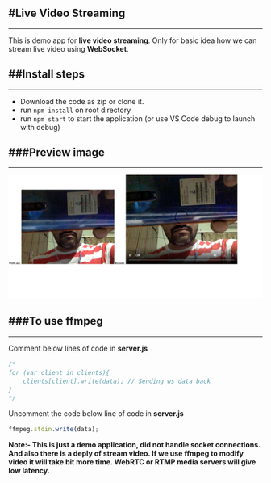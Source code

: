 #Live Video Streaming
---
___
This is demo app for **live video streaming**. Only for basic idea how we can stream live video using **WebSocket**. 

##Install steps
---
___
* Download the code as zip or clone it.
* run ```npm install``` on root directory
* run ```npm start``` to start the application (or use VS Code debug to launch with debug)

###Preview image
---
___
![Preview](preview.png)

###To use ffmpeg
---
___
Comment below lines of code in **server.js**
```javascript
/*
for (var client in clients){
    clients[client].write(data); // Sending ws data back
}
*/
```

Uncomment the code below line of code in **server.js**
```javascript
ffmpeg.stdin.write(data);
```

**Note:- This is just a demo application, did not handle socket connections. And also there is a deply of stream video. If we use ffmpeg to modify video it will take bit more time. WebRTC or RTMP media servers will give low latency.** 